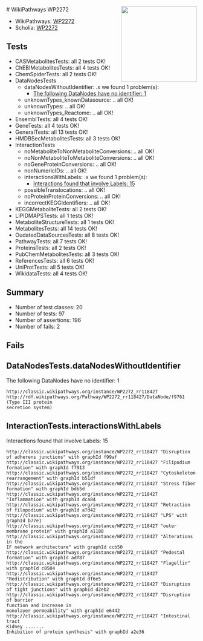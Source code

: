<img style="float: right; width: 200px" src="https://upload.wikimedia.org/wikipedia/commons/thumb/8/83/Wplogo_with_text_500.png/640px-Wplogo_with_text_500.png" />
# WikiPathways WP2272

* WikiPathways: [WP2272](https://wikipathways.org/pathways/WP2272)
* Scholia: [WP2272](https://scholia.toolforge.org/wikipathways/WP2272)
## Tests
* CASMetabolitesTests: all 2 tests OK!
* ChEBIMetabolitesTests: all 4 tests OK!
* ChemSpiderTests: all 2 tests OK!
* DataNodesTests
    * dataNodesWithoutIdentifier: .x we found 1 problem(s):
        * [The following DataNodes have no identifier: 1](#d2d32fa0)
    * unknownTypes_knownDatasource: .. all OK!
    * unknownTypes: .. all OK!
    * unknownTypes_Reactome: .. all OK!
* EnsemblTests: all 4 tests OK!
* GeneTests: all 4 tests OK!
* GeneralTests: all 13 tests OK!
* HMDBSecMetabolitesTests: all 3 tests OK!
* InteractionTests
    * noMetaboliteToNonMetaboliteConversions: .. all OK!
    * noNonMetaboliteToMetaboliteConversions: .. all OK!
    * noGeneProteinConversions: .. all OK!
    * nonNumericIDs: .. all OK!
    * interactionsWithLabels: .x we found 1 problem(s):
        * [Interactions found that involve Labels: 15](#fe97a8bd)
    * possibleTranslocations: .. all OK!
    * noProteinProteinConversions: .. all OK!
    * incorrectKEGGIdentifiers: .. all OK!
* KEGGMetaboliteTests: all 2 tests OK!
* LIPIDMAPSTests: all 1 tests OK!
* MetaboliteStructureTests: all 1 tests OK!
* MetabolitesTests: all 14 tests OK!
* OudatedDataSourcesTests: all 8 tests OK!
* PathwayTests: all 7 tests OK!
* ProteinsTests: all 2 tests OK!
* PubChemMetabolitesTests: all 3 tests OK!
* ReferencesTests: all 6 tests OK!
* UniProtTests: all 5 tests OK!
* WikidataTests: all 4 tests OK!


## Summary

* Number of test classes: 20
* Number of tests: 97
* Number of assertions: 196
* Number of fails: 2

## Fails

<a name="d2d32fa0" />

## DataNodesTests.dataNodesWithoutIdentifier

The following DataNodes have no identifier: 1
```
http://classic.wikipathways.org/instance/WP2272_rr118427 http://rdf.wikipathways.org/Pathway/WP2272_rr118427/DataNode/f9761 (Type III protein
secretion system)
```

<a name="fe97a8bd" />

## InteractionTests.interactionsWithLabels

Interactions found that involve Labels: 15
```
http://classic.wikipathways.org/instance/WP2272_rr118427 "Disruption of adherens junctions" with graphId f99af
http://classic.wikipathways.org/instance/WP2272_rr118427 "Filipodium formation" with graphId f7913
http://classic.wikipathways.org/instance/WP2272_rr118427 "Cytoskeleton
rearrangement" with graphId b51df
http://classic.wikipathways.org/instance/WP2272_rr118427 "Stress fiber formation" with graphId bdb5d
http://classic.wikipathways.org/instance/WP2272_rr118427 "Inflammation" with graphId dca84
http://classic.wikipathways.org/instance/WP2272_rr118427 "Retraction of filopodium" with graphId a7d42
http://classic.wikipathways.org/instance/WP2272_rr118427 "LPS" with graphId b77e1
http://classic.wikipathways.org/instance/WP2272_rr118427 "outer membrane protein" with graphId a1180
http://classic.wikipathways.org/instance/WP2272_rr118427 "Alterations in the
IF network architecture" with graphId ccb50
http://classic.wikipathways.org/instance/WP2272_rr118427 "Pedestal formation" with graphId adf87
http://classic.wikipathways.org/instance/WP2272_rr118427 "Flagellin" with graphId c0504
http://classic.wikipathways.org/instance/WP2272_rr118427 "Redistribution" with graphId df6e5
http://classic.wikipathways.org/instance/WP2272_rr118427 "Disruption of tight junctions" with graphId d2eb2
http://classic.wikipathways.org/instance/WP2272_rr118427 "Disruption of barrier
function and increase in
monolayer permeability" with graphId e6442
http://classic.wikipathways.org/instance/WP2272_rr118427 "Intestinal tract
Kidney .......
Inhibition of protein synthesis" with graphId a2e36
```

